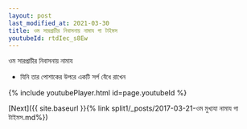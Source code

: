 ```yaml
---
layout: post
last_modified_at: 2021-03-30
title: ওম সারপ্রাচীর নিবাসনায় নামায গা টাইমস
youtubeId: rtdIec_s8Ew
---
```

 
 
 ওম সারপ্রাচীর নিবাসনায় নামায  
 
 -  যিনি তার পোশাকের উপরে একটি সর্প বেঁধে রাখেন 
 
  
 
  
 
 
 
 
 
 


{% include youtubePlayer.html id=page.youtubeId %}
 
[Next]({{ site.baseurl }}{% link  split1/_posts/2017-03-21-ওম মুখ্যযা নামায গা টাইমস.md%})
 
